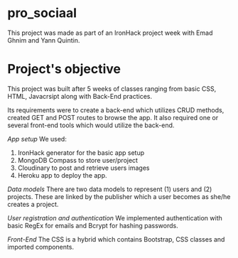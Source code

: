 # pro_sociaal
This project was made as part of an IronHack project week with Emad Ghnim and Yann Quintin.

# Project's objective
This project was built after 5 weeks of classes ranging from basic CSS, HTML, Javacrsipt along with Back-End practices.

Its requirements were to create a back-end which utilizes CRUD methods, created GET and POST routes to browse the app. It also required one or several front-end tools which would utilize the back-end.


*App setup* We used:
1. IronHack generator for the basic app setup
2. MongoDB Compass to store user/project
3. Cloudinary to post and retrieve users images
4. Heroku app to deploy the app.

*Data models*
There are two data models to represent (1) users and (2) projects. These are linked by the publisher which a user becomes as she/he creates a project.

*User registration and authentication*
We implemented authentication with basic RegEx for emails and Bcrypt for hashing passwords.

*Front-End*
The CSS is a hybrid which contains Bootstrap, CSS classes and imported components.






